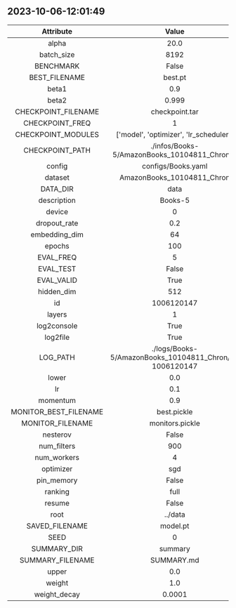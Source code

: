 
## 2023-10-06-12:01:49 


|  Attribute   |   Value   |
| :-------------: | :-----------: |
|  alpha  |   20.0    |
|  batch_size  |   8192    |
|  BENCHMARK  |   False    |
|  BEST_FILENAME  |   best.pt    |
|  beta1  |   0.9    |
|  beta2  |   0.999    |
|  CHECKPOINT_FILENAME  |   checkpoint.tar    |
|  CHECKPOINT_FREQ  |   1    |
|  CHECKPOINT_MODULES  |   ['model', 'optimizer', 'lr_scheduler']    |
|  CHECKPOINT_PATH  |   ./infos/Books-5/AmazonBooks_10104811_Chron/0    |
|  config  |   configs/Books.yaml    |
|  dataset  |   AmazonBooks_10104811_Chron    |
|  DATA_DIR  |   data    |
|  description  |   Books-5    |
|  device  |   0    |
|  dropout_rate  |   0.2    |
|  embedding_dim  |   64    |
|  epochs  |   100    |
|  EVAL_FREQ  |   5    |
|  EVAL_TEST  |   False    |
|  EVAL_VALID  |   True    |
|  hidden_dim  |   512    |
|  id  |   1006120147    |
|  layers  |   1    |
|  log2console  |   True    |
|  log2file  |   True    |
|  LOG_PATH  |   ./logs/Books-5/AmazonBooks_10104811_Chron/0-1006120147    |
|  lower  |   0.0    |
|  lr  |   0.1    |
|  momentum  |   0.9    |
|  MONITOR_BEST_FILENAME  |   best.pickle    |
|  MONITOR_FILENAME  |   monitors.pickle    |
|  nesterov  |   False    |
|  num_filters  |   900    |
|  num_workers  |   4    |
|  optimizer  |   sgd    |
|  pin_memory  |   False    |
|  ranking  |   full    |
|  resume  |   False    |
|  root  |   ../data    |
|  SAVED_FILENAME  |   model.pt    |
|  SEED  |   0    |
|  SUMMARY_DIR  |   summary    |
|  SUMMARY_FILENAME  |   SUMMARY.md    |
|  upper  |   0.0    |
|  weight  |   1.0    |
|  weight_decay  |   0.0001    |
